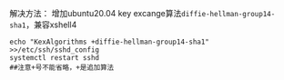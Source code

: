 解决方法：
增加ubuntu20.04 key excange算法`diffie-hellman-group14-sha1`，兼容xshell4

```
echo "KexAlgorithms +diffie-hellman-group14-sha1" >>/etc/ssh/sshd_config
systemctl restart sshd
##注意+号不能省略，+是追加算法
```